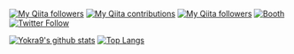 [![My Qiita followers](https://qiita-badge.apiapi.app/s/yokra9/posts.svg)](http://qiita.com/yokra9)
[![My Qiita contributions](https://qiita-badge.apiapi.app/s/yokra9/contributions.svg)](http://qiita.com/yokra9)
[![My Qiita followers](https://qiita-badge.apiapi.app/s/yokra9/followers.svg)](http://qiita.com/yokra9)
[![Booth](https://img.shields.io/badge/Booth-%E3%83%A8%E3%82%AF%E3%83%A9%E3%83%9C-%23fc4d50)](https://yokra.booth.pm/)
[![Twitter Follow](https://img.shields.io/twitter/follow/yokra9?style=social)](https://twitter.com/yokra9)

[![Yokra9's github stats](https://github-readme-stats.vercel.app/api?username=yokra9&include_all_commits=true&count_private=true&show_icons=true&hide_rank=true&line_height=24)](https://github.com/anuraghazra/github-readme-stats/blob/master/docs/readme_ja.md)
[![Top Langs](https://github-readme-stats.vercel.app/api/top-langs/?username=yokra9&layout=compact&langs_count=8)](https://github.com/anuraghazra/github-readme-stats/blob/master/docs/readme_ja.md)
